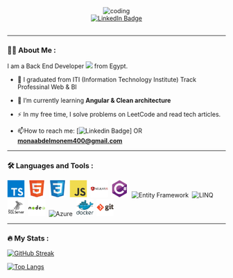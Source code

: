 
<div id="header" align="center">
  <img src="https://media.giphy.com/media/11sBLVxNs7v6WA/giphy.gif" alt="coding" width="140"/>
</div>
<div id="badges" align='center'>
  <a href="https://www.linkedin.com/in/mona-abdelmonem400/">
    <img src="https://img.shields.io/badge/LinkedIn-blue?style=for-the-badge&logo=linkedin&logoColor=white" alt="LinkedIn Badge"/>
  </a>
</div>
<div align='center'>
 <img src="https://komarev.com/ghpvc/?username=basel2053&style=flat-square&color=blue" alt="" />
  </div>


---

### :man_technologist: About Me :
I am a Back End Developer <img src="https://media.giphy.com/media/WUlplcMpOCEmTGBtBW/giphy.gif" width="30"> from Egypt.

- :telescope: I graduated from ITI (Information Technology Institute) Track Professinal Web & BI

- :seedling: I’m currently learning **Angular & Clean architecture**

- :zap: In my free time, I solve problems on LeetCode and read tech articles.

- :mailbox:How to reach me:  [![Linkedin Badge](https://www.linkedin.com/in/mona-abdelmonem400/)]  OR  **monaabdelmonem400@gmail.com** 

---

### :hammer_and_wrench: Languages and Tools :
<div>
  <img src="https://github.com/devicons/devicon/blob/master/icons/typescript/typescript-original.svg" title="TypeScript" alt="TypeScript" width="40" height="40"/>&nbsp;
  <img src="https://github.com/devicons/devicon/blob/master/icons/html5/html5-original.svg" title="HTML5" alt="HTML" width="40" height="40"/>&nbsp;
  <img src="https://github.com/devicons/devicon/blob/master/icons/css3/css3-original.svg"  title="CSS3" alt="CSS" width="40" height="40"/>&nbsp;
  <img src="https://github.com/devicons/devicon/blob/master/icons/javascript/javascript-original.svg" title="JavaScript" alt="JavaScript" width="40" height="40"/>&nbsp;
  <img src="https://github.com/devicons/devicon/blob/master/icons/angularjs/angularjs-original-wordmark.svg" title="AngularJS" alt="AngularJS" width="40" height="40"/>&nbsp;
  <img src="https://github.com/devicons/devicon/blob/master/icons/csharp/csharp-original.svg" title="C#" alt="C#" width="40" height="40"/>&nbsp;
  <img src="https://github.com/devicons/devicon/blob/master/icons/entityframework/entityframework-original-wordmark.svg" title="Entity Framework" alt="Entity Framework" width="40" height="40"/>&nbsp;
  <img src="https://github.com/devicons/devicon/blob/master/icons/linq/linq-original.svg" title="LINQ" alt="LINQ" width="40" height="40"/>&nbsp;
  <img src="https://github.com/devicons/devicon/blob/master/icons/microsoftsqlserver/microsoftsqlserver-plain-wordmark.svg" title="SQL Server" alt="SQL Server" width="40" height="40"/>&nbsp;
  <img src="https://github.com/devicons/devicon/blob/master/icons/nodejs/nodejs-original-wordmark.svg" title="Node.js" alt="Node.js" width="40" height="40"/>&nbsp;
   <img src="https://github.com/devicons/devicon/blob/master/icons/microsoftazure/microsoftazure-original-wordmark.svg" title="Azure" alt="Azure" width="40" height="40"/>&nbsp;
    <img src="https://github.com/devicons/devicon/blob/master/icons/docker/docker-original-wordmark.svg" title="Docker" alt="Docker" width="40" height="40"/>&nbsp;
  <img src="https://github.com/devicons/devicon/blob/master/icons/git/git-original-wordmark.svg" title="Git" alt="Git" width="40" height="40"/>
  
</div>

---

### :fire: My Stats :

[![GitHub Streak](http://github-readme-streak-stats.herokuapp.com?user=basel2053&theme=neon-dark)](https://git.io/streak-stats)

[![Top Langs](https://github-readme-stats.vercel.app/api/top-langs/?username=basel2053&layout=compact&theme=vision-friendly-dark)](https://github.com/anuraghazra/github-readme-stats)

